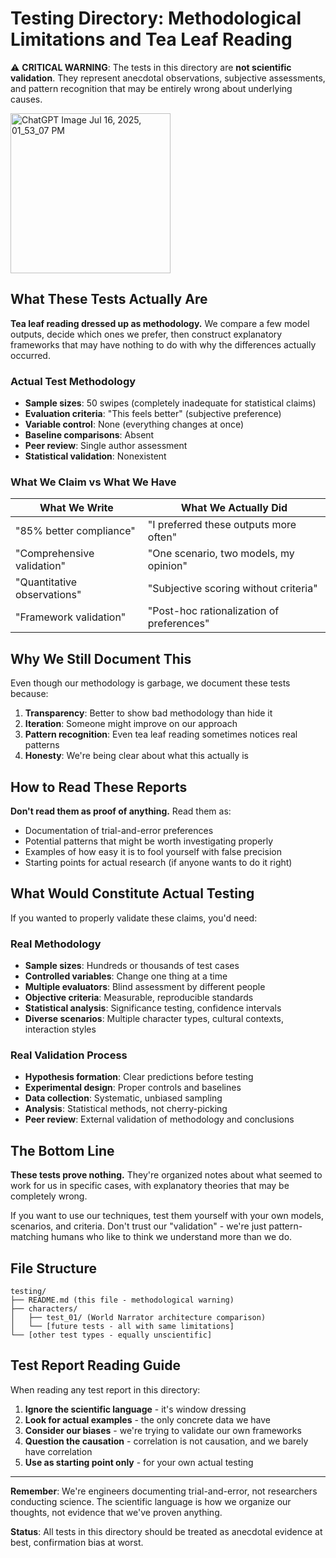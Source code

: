 # Testing Directory: Methodological Limitations and Tea Leaf Reading

⚠️ **CRITICAL WARNING**: The tests in this directory are **not scientific validation**. They represent anecdotal observations, subjective assessments, and pattern recognition that may be entirely wrong about underlying causes.

<img width="256" height="256" alt="ChatGPT Image Jul 16, 2025, 01_53_07 PM" src="https://github.com/user-attachments/assets/961f9c3e-5aa0-4979-948f-84fd9adb31fe" />


## What These Tests Actually Are

**Tea leaf reading dressed up as methodology.** We compare a few model outputs, decide which ones we prefer, then construct explanatory frameworks that may have nothing to do with why the differences actually occurred.

### Actual Test Methodology
- **Sample sizes**: 50 swipes (completely inadequate for statistical claims)
- **Evaluation criteria**: "This feels better" (subjective preference)
- **Variable control**: None (everything changes at once)
- **Baseline comparisons**: Absent
- **Peer review**: Single author assessment
- **Statistical validation**: Nonexistent

### What We Claim vs What We Have

| What We Write | What We Actually Did |
|---------------|---------------------|
| "85% better compliance" | "I preferred these outputs more often" |
| "Comprehensive validation" | "One scenario, two models, my opinion" |
| "Quantitative observations" | "Subjective scoring without criteria" |
| "Framework validation" | "Post-hoc rationalization of preferences" |

## Why We Still Document This

Even though our methodology is garbage, we document these tests because:

1. **Transparency**: Better to show bad methodology than hide it
2. **Iteration**: Someone might improve on our approach
3. **Pattern recognition**: Even tea leaf reading sometimes notices real patterns
4. **Honesty**: We're being clear about what this actually is

## How to Read These Reports

**Don't read them as proof of anything.** Read them as:
- Documentation of trial-and-error preferences
- Potential patterns that might be worth investigating properly
- Examples of how easy it is to fool yourself with false precision
- Starting points for actual research (if anyone wants to do it right)

## What Would Constitute Actual Testing

If you wanted to properly validate these claims, you'd need:

### Real Methodology
- **Sample sizes**: Hundreds or thousands of test cases
- **Controlled variables**: Change one thing at a time
- **Multiple evaluators**: Blind assessment by different people
- **Objective criteria**: Measurable, reproducible standards
- **Statistical analysis**: Significance testing, confidence intervals
- **Diverse scenarios**: Multiple character types, cultural contexts, interaction styles

### Real Validation Process
- **Hypothesis formation**: Clear predictions before testing
- **Experimental design**: Proper controls and baselines
- **Data collection**: Systematic, unbiased sampling
- **Analysis**: Statistical methods, not cherry-picking
- **Peer review**: External validation of methodology and conclusions

## The Bottom Line

**These tests prove nothing.** They're organized notes about what seemed to work for us in specific cases, with explanatory theories that may be completely wrong.

If you want to use our techniques, test them yourself with your own models, scenarios, and criteria. Don't trust our "validation" - we're just pattern-matching humans who like to think we understand more than we do.

## File Structure
```
testing/
├── README.md (this file - methodological warning)
├── characters/
│   ├── test_01/ (World Narrator architecture comparison)
│   └── [future tests - all with same limitations]
└── [other test types - equally unscientific]
```

## Test Report Reading Guide

When reading any test report in this directory:

1. **Ignore the scientific language** - it's window dressing
2. **Look for actual examples** - the only concrete data we have
3. **Consider our biases** - we're trying to validate our own frameworks
4. **Question the causation** - correlation is not causation, and we barely have correlation
5. **Use as starting point only** - for your own actual testing

---

**Remember**: We're engineers documenting trial-and-error, not researchers conducting science. The scientific language is how we organize our thoughts, not evidence that we've proven anything.

**Status**: All tests in this directory should be treated as anecdotal evidence at best, confirmation bias at worst.
